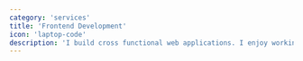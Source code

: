 ```yaml
---
category: 'services'
title: 'Frontend Development'
icon: 'laptop-code'
description: 'I build cross functional web applications. I enjoy working with serverless technologies'
---
```

